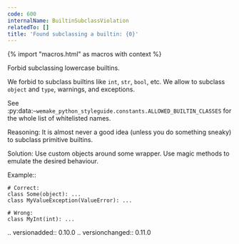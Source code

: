 ```yaml
---
code: 600
internalName: BuiltinSubclassViolation
relatedTo: []
title: 'Found subclassing a builtin: {0}'
---
```


{% import "macros.html" as macros with context %}

Forbid subclassing lowercase builtins.

We forbid to subclass builtins like `int`, `str`, `bool`, etc. We allow
to subclass `object` and `type`, warnings, and exceptions.

See
:py:data:`~wemake_python_styleguide.constants.ALLOWED_BUILTIN_CLASSES`
for the whole list of whitelisted names.

Reasoning: It is almost never a good idea (unless you do something
sneaky) to subclass primitive builtins.

Solution: Use custom objects around some wrapper. Use magic methods to
emulate the desired behaviour.

Example::

    # Correct:
    class Some(object): ...
    class MyValueException(ValueError): ...
    
    # Wrong:
    class MyInt(int): ...

.. versionadded:: 0.10.0 .. versionchanged:: 0.11.0